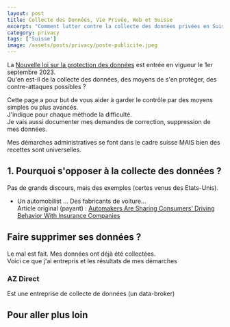 ```yaml
---
layout: post
title: Collecte des Données, Vie Privée, Web et Suisse
excerpt: "Comment lutter contre la collecte des données privées en Suisse"
category: privacy
tags: ['Suisse']
image: /assets/posts/privacy/poste-publicite.jpeg
---
```


La [Nouvelle loi sur la protection des données](https://www.kmu.admin.ch/kmu/fr/home/faits-et-tendances/digitalisation/protection-des-donnees/nouvelle-loi-sur-la-protection-des-donnees-nlpd.html) est entrée en vigueur le 1er septembre 2023.  
Qu'en est-il de la collecte des données, des moyens de s'en protéger, des contre-attaques possibles ?  

Cette page a pour but de vous aider à garder le contrôle par des moyens simples ou plus avancés.  
J'indique pour chaque méthode la difficulté.  
Je vais aussi documenter mes demandes de correction, suppression de mes données.

Mes démarches administratives se font dans le cadre suisse MAIS bien des recettes sont universelles.

## 1. Pourquoi s'opposer à la collecte des données ?

Pas de grands discours, mais des exemples (certes venus des Etats-Unis).  

* Un automobilist ... Des fabricants de voiture...   
  Article original (payant) : [Automakers Are Sharing Consumers’ Driving Behavior With Insurance Companies](https://www.nytimes.com/2024/03/11/technology/carmakers-driver-tracking-insurance.html)


## Faire supprimer ses données ?

Le mal est fait. Mes données ont déjà été collectées.  
Voici ce que j'ai entrepris et les résultats de mes démarches

### AZ Direct

Est une entreprise de collecte de données (un data-broker)


## Pour aller plus loin
